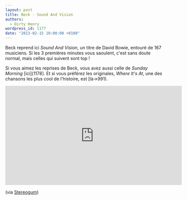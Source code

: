 ```yaml
---
layout: post
title: Beck - Sound And Vision
authors:
  - Dirty Henry
wordpress_id: 1177
date: "2013-02-15 10:00:00 +0100"
---
```


Beck reprend ici _Sound And Vision_, un titre de David Bowie, entouré de 167
musiciens. Si les 3 premières minutes vous saoulent, c'est sans doute normal,
mais celles qui suivent sont top !

Si vous aimez les reprises de Beck, vous avez aussi celle de _Sunday Morning_
[ici](1178]. Et si vous préférez les originales, _Where It's At_, une des
chansons les plus cool de l'histoire, est [là->991).

<iframe width="560" height="315" src="http://www.youtube.com/embed/QnOmrDzRrGQ" frameborder="0" allowfullscreen></iframe>

(via
[Stereogum](http://stereogum.com/1257281/watch-beck-cover-bowies-%E2%80%9Csound-and-vision%E2%80%9D-with-a-167-piece-orchestra/franchises/commercial-appeal/))
